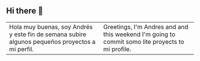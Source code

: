 ## Hi there 👋

<!--
**andres123dev/andres123dev** is a ✨ _special_ ✨ repository because its `README.md` (this file) appears on your GitHub profile.

Here are some ideas to get you started:

- 🔭 I’m currently working on ...
- 🌱 I’m currently learning ...
- 👯 I’m looking to collaborate on ...
- 🤔 I’m looking for help with ...
- 💬 Ask me about ...
- 📫 How to reach me: ...
- 😄 Pronouns: ...
- ⚡ Fun fact: ...
-->

<table>
<thead></thead>
<tbody>
<tr>
  <td> Hola muy buenas, soy Andrés y este fin de semana subire algunos pequeños proyectos a mi perfil.
  </td>
  <td> Greetings, I'm Andres and and this weekend I'm going to commit somo lite proyects to mi profile.
  </td>
</tr>
</tbody>
<tfoot></tfoot>
</table>
